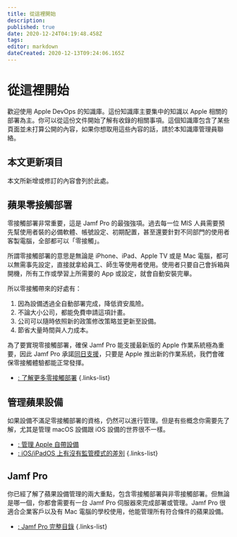 ```yaml
---
title: 從這裡開始
description: 
published: true
date: 2020-12-24T04:19:48.458Z
tags: 
editor: markdown
dateCreated: 2020-12-13T09:24:06.165Z
---
```


# 從這裡開始

歡迎使用 Apple DevOps 的知識庫。這份知識庫主要集中的知識以 Apple 相關的部署為主。你可以從這份文件開始了解有收錄的相關事項。這個知識庫包含了某些頁面並未打算公開的內容，如果你想取用這些內容的話，請於本知識庫管理員聯絡。

## 本文更新項目

本文所新增或修訂的內容會列於此處。

<!-- |更新日期  |更新內容|
|:--      |:--   | -->


## 蘋果零接觸部署
零接觸部署非常重要，這是 Jamf Pro 的最強強項。過去每一位 MIS 人員需要預先幫使用者裝的必備軟體、帳號設定、初期配置，甚至還要針對不同部門的使用者客製電腦，全部都可以「零接觸」。

所謂零接觸部署的意思是無論是 iPhone、iPad、Apple TV 或是 Mac 電腦，都可以無需事先設定，直接就拿給員工、師生等使用者使用。使用者只要自己會拆箱與開機，所有工作或學習上所需要的 App 或設定，就會自動安裝完畢。

所以零接觸帶來的好處有：
1. 因為設備透過全自動部署完成，降低資安風險。
2. 不論大小公司，都能免費申請這項計畫。
3. 公司可以隨時依照新的政策修改策略並更新至設備。
4. 節省大量時間與人力成本。

為了要實現零接觸部署，確保 Jamf Pro 能支援最新版的 Apple 作業系統極為重要，因此 Jamf Pro 承諾[同日支援](/jamf-pro/jamf-pro-advantages)，只要是 Apple 推出新的作業系統，我們會確保零接觸體驗都能正常發揮。

- [: 了解更多零接觸部署](/home/zero-touch-deployment)
{.links-list}

## 管理蘋果設備
如果設備不滿足零接觸部署的資格，仍然可以進行管理。但是有些概念你需要先了解，尤其是管理 macOS 設備跟 iOS 設備的世界很不一樣。

- [: 管理 Apple 自帶設備](/iOS-management/byod)
- [: iOS/iPadOS 上有沒有監管模式的差別](/iOS-management/supervision)
{.links-list}

## Jamf Pro
你已經了解了蘋果設備管理的兩大重點，包含零接觸部署與非零接觸部署。但無論是哪一個，你都會需要有一台 Jamf Pro 伺服器來完成部署或管理。Jamf Pro 很適合企業客戶以及有 Mac 電腦的學校使用，他能管理所有符合條件的蘋果設備。

- [: Jamf Pro 完整目錄](/jamf-pro/jamf-pro-menu)
{.links-list}

<!-- ## Jamf School -->
<!-- 如果對象是學校，校園裡面又以 iPad 為主的話，會比較適合走這個解決方案。 -->
<!-- - [: Jamf School 優勢說明]()
- [: Jamf School 常見使用問題]()
{.links-list} -->

<!-- ## Jamf Connect
提供 macOS 設備與雲端 IdP 完成單一登入的解決方案 -->
<!-- - [: Jamf Connect 優勢說明]()
- [: Jamf Connect 測試計畫]()
- [: Jamf Connect 常見使用問題]()
{.links-list} -->

<!-- ## Jamf Protect
專門提供給 macOS 電腦終端防護的解決方案。 -->
<!-- - [: Jamf Protect 優勢說明]()
- [: Jamf Protect 大中華區共用帳號存取方式]()
{.links-list} -->

<!-- ## User Choice
Jamf 跟 Apple 推出了 User Choice 方案，只要企業在提供設備時，讓員工自己選用 Windows 電腦或 Mac 電腦，就能符合此方案。
- [: User Choice 方案說明](/user-choice/user-choice)
{.links-list} -->